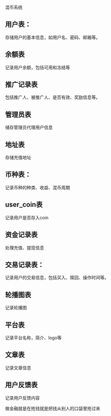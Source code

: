 混币系统

## 用户表：
存储用户的基本信息，如用户名、密码、邮箱等。

## 余额表
记录用户余额，包括可用和冻结等

## 推广记录表
包括推广人、被推广人、是否有效、奖励信息等。

## 管理员表
储存管理员代理用户信息

## 地址表
存储充值地址

## 币种表：
记录币种的种类、收益、混币周期

## user_coin表
记录用户是否存入coin

## 资金记录表
处理充值、提现信息

## 交易记录表：
记录用户的交易信息，包括买入、赎回、操作时间等。

## 轮播图表
记录轮播图

## 平台表
记录平台名称，简介、logo等

## 文章表
记录文章信息

## 用户反馈表
记录用户反馈内容

做金融就是在抢钱就是把钱从别人的口袋里抢过来
